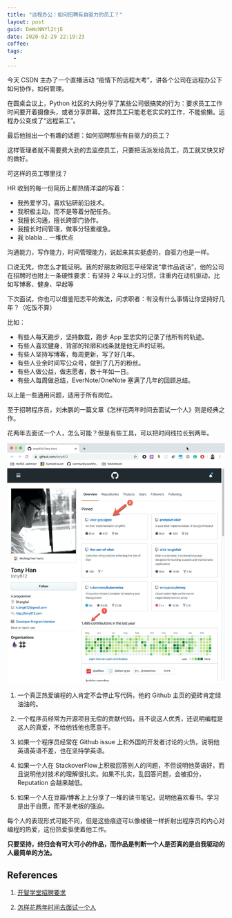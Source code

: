 ```yaml
---
title: "远程办公：如何招聘有自驱力的员工？"
layout: post
guid: DeWcNNYl2tjE
date: 2020-02-29 22:19:23
coffee:
tags:
  -
---
```


今天 CSDN 主办了一个直播活动 “疫情下的远程大考”，讲各个公司在远程办公下如何协作，如何管理。

在圆桌会议上，Python 社区的大妈分享了某些公司很搞笑的行为：要求员工工作时间要开着摄像头，或者分享屏幕。这样员工只能老老实实的工作，不能偷懒。远程办公变成了“远程监工”。

最后他抛出一个有趣的话题：如何招聘那些有自驱力的员工？

这样管理者就不需要费大劲的去监控员工，只要把活派发给员工，员工就又快又好的做好。

可这样的员工哪里找？

HR 收到的每一份简历上都热情洋溢的写着：

- 我热爱学习，喜欢钻研前沿技术。
- 我积极主动，而不是等着分配任务。
- 我擅长沟通，擅长跨部门协作。
- 我擅长时间管理，做事分轻重缓急。
- 我 blabla... 一堆优点

沟通能力，写作能力，时间管理能力，说起来其实挺虚的，自驱力也是一样。

口说无凭，你怎么才能证明。我的好朋友欧阳志平经常说“拿作品说话”，他的公司在招聘时也附上一条硬性要求：有坚持 2 年以上的习惯，注重内在动机驱动，比如写博客、健身、早起等

下次面试，你也可以借鉴阳志平的做法，问求职者：有没有什么事情让你坚持好几年？（吃饭不算）

比如：

- 有些人每天跑步，坚持数载，跑步 App 里忠实的记录了他所有的轨迹。
- 有些人喜欢健身，背部的轮廓和线条就是他无声的证明。
- 有些人坚持写博客，每周更新，写了好几年。
- 有些人业余时间写公众号，做到了几万的粉丝。
- 有些人做公益，做志愿者，数十年如一日。
- 有些人每周做总结，EverNote/OneNote 塞满了几年的回顾总结。

以上是一些通用问题，适用于所有岗位。

至于招聘程序员，刘未鹏的一篇文章《怎样花两年时间去面试一个人》则是经典之作。

花两年去面试一个人，怎么可能？但是有些工具，可以把时间线拉长到两年。

![](/media/files/2020/2020-02-29-2.jpg)

1. 一个真正热爱编程的人肯定不会停止写代码，他的 Github 主页的瓷砖肯定绿油油的。


2. 一个程序员经常为开源项目无偿的贡献代码，且不说这人优秀，还说明编程是这人的真爱，不给他钱他也愿意干。


3. 如果一个程序员经常在 Github issue 上和外国的开发者讨论的火热，说明他英语英语不差，也在坚持学英语。


4. 如果一个人在 StackoverFlow上积极回答别人的问题，不但说明他英语好，而且说明他对技术的理解很扎实。如果不扎实，乱回答问题，会被扣分，Reputation 会越来越低。

5. 如果一个人在豆瓣/博客上上分享了一堆的读书笔记，说明他喜欢看书。学习是出于自愿，而不是老板的强迫。


每个人的表现形式可能不同，但是这些痕迹可以像棱镜一样折射出程序员的内心对编程的热爱，这份热爱驱使着他工作。

**只要坚持，终归会有可大可小的作品，而作品是判断一个人是否真的是自我驱动的人最简单的方法。**


## References

 1. [开智学堂招聘要求](https://github.com/OpenMindClub/Share/wiki/InfoJob)

2. [怎样花两年时间去面试一个人](http://mindhacks.cn/2011/11/04/how-to-interview-a-person-for-two-years/)

